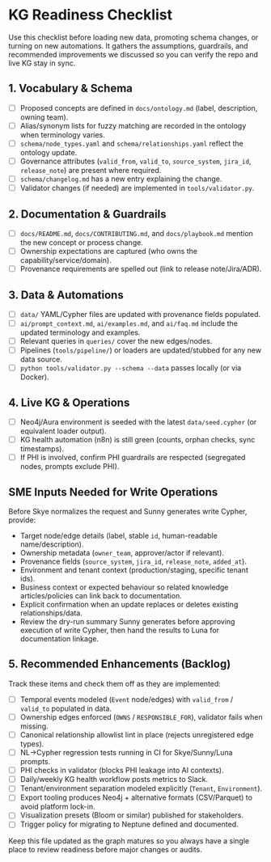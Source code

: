 # KG Readiness Checklist

Use this checklist before loading new data, promoting schema changes, or turning on new automations. It gathers the assumptions, guardrails, and recommended improvements we discussed so you can verify the repo and live KG stay in sync.

## 1. Vocabulary & Schema
- [ ] Proposed concepts are defined in `docs/ontology.md` (label, description, owning team).
- [ ] Alias/synonym lists for fuzzy matching are recorded in the ontology when terminology varies.
- [ ] `schema/node_types.yaml` and `schema/relationships.yaml` reflect the ontology update.
- [ ] Governance attributes (`valid_from`, `valid_to`, `source_system`, `jira_id`, `release_note`) are present where required.
- [ ] `schema/changelog.md` has a new entry explaining the change.
- [ ] Validator changes (if needed) are implemented in `tools/validator.py`.

## 2. Documentation & Guardrails
- [ ] `docs/README.md`, `docs/CONTRIBUTING.md`, and `docs/playbook.md` mention the new concept or process change.
- [ ] Ownership expectations are captured (who owns the capability/service/domain).
- [ ] Provenance requirements are spelled out (link to release note/Jira/ADR).

## 3. Data & Automations
- [ ] `data/` YAML/Cypher files are updated with provenance fields populated.
- [ ] `ai/prompt_context.md`, `ai/examples.md`, and `ai/faq.md` include the updated terminology and examples.
- [ ] Relevant queries in `queries/` cover the new edges/nodes.
- [ ] Pipelines (`tools/pipeline/`) or loaders are updated/stubbed for any new data source.
- [ ] `python tools/validator.py --schema --data` passes locally (or via Docker).

## 4. Live KG & Operations
- [ ] Neo4j/Aura environment is seeded with the latest `data/seed.cypher` (or equivalent loader output).
- [ ] KG health automation (n8n) is still green (counts, orphan checks, sync timestamps).
- [ ] If PHI is involved, confirm PHI guardrails are respected (segregated nodes, prompts exclude PHI).

## SME Inputs Needed for Write Operations
Before Skye normalizes the request and Sunny generates write Cypher, provide:
- Target node/edge details (label, stable `id`, human-readable name/description).
- Ownership metadata (`owner_team`, approver/actor if relevant).
- Provenance fields (`source_system`, `jira_id`, `release_note`, `added_at`).
- Environment and tenant context (production/staging, specific tenant ids).
- Business context or expected behaviour so related knowledge articles/policies can link back to documentation.
- Explicit confirmation when an update replaces or deletes existing relationships/data.
- Review the dry-run summary Sunny generates before approving execution of write Cypher, then hand the results to Luna for documentation linkage.

## 5. Recommended Enhancements (Backlog)
Track these items and check them off as they are implemented:
- [ ] Temporal events modeled (`Event` node/edges) with `valid_from` / `valid_to` populated in data.
- [ ] Ownership edges enforced (`OWNS` / `RESPONSIBLE_FOR`), validator fails when missing.
- [ ] Canonical relationship allowlist lint in place (rejects unregistered edge types).
- [ ] NL→Cypher regression tests running in CI for Skye/Sunny/Luna prompts.
- [ ] PHI checks in validator (blocks PHI leakage into AI contexts).
- [ ] Daily/weekly KG health workflow posts metrics to Slack.
- [ ] Tenant/environment separation modeled explicitly (`Tenant`, `Environment`).
- [ ] Export tooling produces Neo4j + alternative formats (CSV/Parquet) to avoid platform lock-in.
- [ ] Visualization presets (Bloom or similar) published for stakeholders.
- [ ] Trigger policy for migrating to Neptune defined and documented.

Keep this file updated as the graph matures so you always have a single place to review readiness before major changes or audits.
